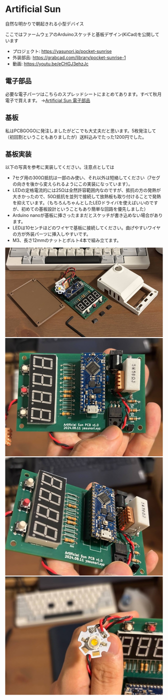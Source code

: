 # Artificial Sun
自然な明かりで朝起きれる小型デバイス

ここではファームウェアのArduinoスケッチと基板デザイン(KiCad)を公開しています
- プロジェクト: https://yasunori.jp/pocket-sunrise
- 外装部品: https://grabcad.com/library/pocket-sunrise-1
- 動画: https://youtu.be/eCHGJ3ehzJc

## 電子部品
必要な電子パーツはこちらのスプレッドシートにまとめてあります。すべて秋月電子で買えます。
 →[Artificial Sun 電子部品](https://docs.google.com/spreadsheets/d/1AGpVGOaxi01ax8kF4fcREE8NY4uzkjkZFQBg4IJ91os/edit?usp=sharing)

## 基板
私はPCBGOGOに発注しましたがどこでも大丈夫だと思います。5枚発注して（初回割ということもありましたが）送料込みでたった1200円でした。

## 基板実装
以下の写真を参考に実装してください。注意点としては
- 7セグ用の300Ω抵抗は一部のみ使い、それ以外は短絡してください（7セグの向きを後から変えられるようにこの実装になっています）。
- LEDの定格電流的には25Ωは全然許容範囲内なのですが、抵抗の方の発熱が大きかったので、50Ω抵抗を並列で接続して放熱板も取り付けることで発熱を抑えています。（もちろんちゃんとしたLEDドライバを使えばいいのですが、初めての基板設計ということもあり簡単な回路を優先しました）
- Arduino nanoが基板に挿さったままだとスケッチが書き込めない場合があります。
- LEDは10センチほどのワイヤで基板に接続してください。曲げやすいワイヤの方が外装パーツに挿入しやすいです。
- M3、長さ12mmのナットとボルト4本で組み立てます。

![](/photos/all.jpg)
![](/photos/board_1.jpg)
![](/photos/board_2.jpg)
![](/photos/LED.jpg)

